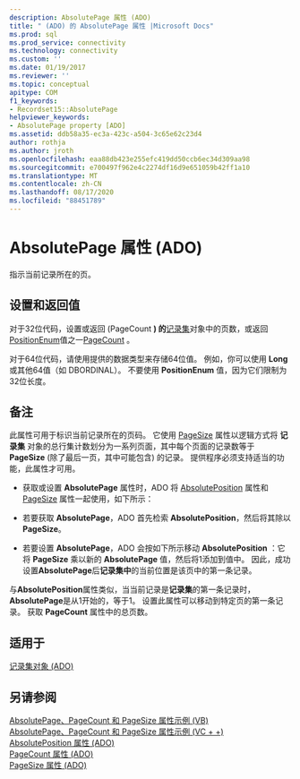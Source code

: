 ```yaml
---
description: AbsolutePage 属性 (ADO)
title: " (ADO) 的 AbsolutePage 属性 |Microsoft Docs"
ms.prod: sql
ms.prod_service: connectivity
ms.technology: connectivity
ms.custom: ''
ms.date: 01/19/2017
ms.reviewer: ''
ms.topic: conceptual
apitype: COM
f1_keywords:
- Recordset15::AbsolutePage
helpviewer_keywords:
- AbsolutePage property [ADO]
ms.assetid: ddb58a35-ec3a-423c-a504-3c65e62c23d4
author: rothja
ms.author: jroth
ms.openlocfilehash: eaa88db423e255efc419dd50ccb6ec34d309aa98
ms.sourcegitcommit: e700497f962e4c2274df16d9e651059b42ff1a10
ms.translationtype: MT
ms.contentlocale: zh-CN
ms.lasthandoff: 08/17/2020
ms.locfileid: "88451789"
---
```

# <a name="absolutepage-property-ado"></a>AbsolutePage 属性 (ADO)
指示当前记录所在的页。  
  
## <a name="settings-and-return-values"></a>设置和返回值  
 对于32位代码，设置或返回 (PageCount **) 的**[记录集](../../../ado/reference/ado-api/recordset-object-ado.md)对象中的页数，或返回[PositionEnum](../../../ado/reference/ado-api/positionenum.md)值之一[PageCount](../../../ado/reference/ado-api/pagecount-property-ado.md) 。  
  
 对于64位代码，请使用提供的数据类型来存储64位值。 例如，你可以使用 **Long** 或其他64值（如 DBORDINAL）。 不要使用 **PositionEnum** 值，因为它们限制为32位长度。  
  
## <a name="remarks"></a>备注  
 此属性可用于标识当前记录所在的页码。 它使用 [PageSize](../../../ado/reference/ado-api/pagesize-property-ado.md) 属性以逻辑方式将 **记录集** 对象的总行集计数划分为一系列页面，其中每个页面的记录数等于 **PageSize** (除了最后一页，其中可能包含) 的记录。 提供程序必须支持适当的功能，此属性才可用。  
  
-   获取或设置 **AbsolutePage** 属性时，ADO 将 [AbsolutePosition](../../../ado/reference/ado-api/absoluteposition-property-ado.md) 属性和 [PageSize](../../../ado/reference/ado-api/pagesize-property-ado.md) 属性一起使用，如下所示：  
  
-   若要获取 **AbsolutePage**，ADO 首先检索 **AbsolutePosition**，然后将其除以 **PageSize**。  
  
-   若要设置 **AbsolutePage**，ADO 会按如下所示移动 **AbsolutePosition** ：它将 **PageSize** 乘以新的 **AbsolutePage** 值，然后将1添加到值中。 因此，成功设置**AbsolutePage**后**记录集中**的当前位置是该页中的第一条记录。  
  
 与**AbsolutePosition**属性类似，当当前记录是**记录集**的第一条记录时， **AbsolutePage**是从1开始的，等于1。 设置此属性可以移动到特定页的第一条记录。 获取 **PageCount** 属性中的总页数。  
  
## <a name="applies-to"></a>适用于  
 [记录集对象 (ADO)](../../../ado/reference/ado-api/recordset-object-ado.md)  
  
## <a name="see-also"></a>另请参阅  
 [AbsolutePage、PageCount 和 PageSize 属性示例 (VB) ](../../../ado/reference/ado-api/absolutepage-pagecount-and-pagesize-properties-example-vb.md)   
 [AbsolutePage、PageCount 和 PageSize 属性示例 (VC + +) ](../../../ado/reference/ado-api/absolutepage-pagecount-and-pagesize-properties-example-vc.md)   
 [AbsolutePosition 属性 (ADO) ](../../../ado/reference/ado-api/absoluteposition-property-ado.md)   
 [PageCount 属性 (ADO) ](../../../ado/reference/ado-api/pagecount-property-ado.md)   
 [PageSize 属性 (ADO)](../../../ado/reference/ado-api/pagesize-property-ado.md)

